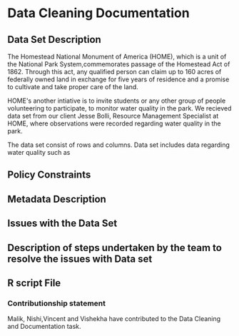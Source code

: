 # Data Cleaning Documentation

## Data Set Description

The Homestead National Monument of America (HOME), which is a unit of the National Park System,commemorates passage of the Homestead Act of 1862. Through this act, any qualified person can claim up to 160 acres of federally owned land in exchange for five years of residence and a promise to cultivate and take proper care of the land.

HOME's another intiative is to invite students or any other group of people volunteering to participate, to monitor water quality in the park. We recieved data set from our client Jesse Bolli, Resource Management Specialist at HOME, where observations were recorded regarding water quality in the park.

The data set consist of rows and columns. Data set includes data regarding water quality such as

## Policy Constraints 

## Metadata Description

## Issues with the Data Set

## Description of steps undertaken by the team to resolve the issues with Data set

## R script File

### Contributionship statement
Malik, Nishi,Vincent and Vishekha have contributed to the Data Cleaning and Documentation task.
